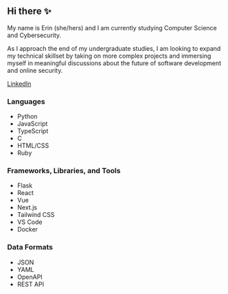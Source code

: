## Hi there ✨

My name is Erin (she/hers) and I am currently studying Computer Science and Cybersecurity. 

As I approach the end of my undergraduate studies, I am looking to expand my technical skillset by taking on more complex projects and immersing myself in meaningful discussions about the future of software development and online security.

[LinkedIn](https://www.linkedin.com/in/erinparanal/)

### Languages
- Python
- JavaScript
- TypeScript
- C
- HTML/CSS
- Ruby

### Frameworks, Libraries, and Tools
- Flask
- React
- Vue
- Next.js
- Tailwind CSS
- VS Code
- Docker

### Data Formats
- JSON
- YAML
- OpenAPI
- REST API
